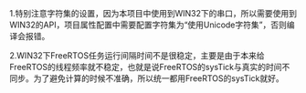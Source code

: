 1.特别注意字符集的设置，因为本项目中使用到WIN32下的串口，所以需要使用到WIN32的API，项目属性配置中需要配置字符集为“使用Unicode字符集”，否则编译会报错。

2.WIN32下FreeRTOS任务运行间隔时间不是很稳定，主要是由于本来给FreeRTOS的线程频率就不稳定，也就是说FreeRTOS的sysTick与真实的时间不同步。为了避免计算的时候不准确，所以统一都用FreeRTOS的sysTick就好。

